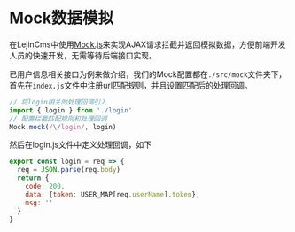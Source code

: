 # Mock数据模拟

在LejinCms中使用[Mock.js](http://mockjs.com/)来实现AJAX请求拦截并返回模拟数据，方便前端开发人员的快速开发，无需等待后端接口实现。

已用户信息相关接口为例来做介绍，我们的Mock配置都在`./src/mock`文件夹下，首先在`index.js`文件中注册url匹配规则，并且设置匹配后的处理回调。
```javascript
// 将login相关的处理回调引入
import { login } from './login'
// 配置拦截匹配规则和处理回调
Mock.mock(/\/login/, login)
```

然后在login.js文件中定义处理回调，如下
```javascript
export const login = req => {
  req = JSON.parse(req.body)
  return {
    code: 200,
    data: {token: USER_MAP[req.userName].token},
    msg: ''
  }
}
```
